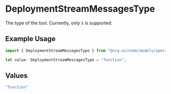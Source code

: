 # DeploymentStreamMessagesType

The type of the tool. Currently, only `5` is supported.

## Example Usage

```typescript
import { DeploymentStreamMessagesType } from "@orq-ai/node/models/operations";

let value: DeploymentStreamMessagesType = "function";
```

## Values

```typescript
"function"
```